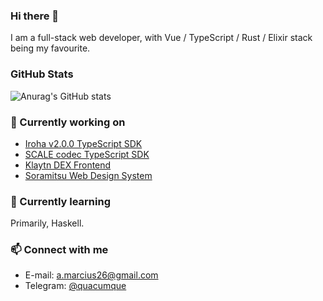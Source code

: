 ### Hi there 👋

I am a full-stack web developer, with Vue / TypeScript / Rust / Elixir stack being my favourite.

### GitHub Stats

![Anurag's GitHub stats](https://github-readme-stats.vercel.app/api?username=0x009922&show_icons=true&theme=gruvbox)

### 🔭 Currently working on

- [Iroha v2.0.0 TypeScript SDK](https://github.com/hyperledger/iroha-javascript/tree/iroha2)
- [SCALE codec TypeScript SDK](https://github.com/soramitsu/scale-codec-js-library)
- [Klaytn DEX Frontend](https://github.com/soramitsu/klaytn-dex-frontend)
- [Soramitsu Web Design System](https://github.com/soramitsu/soramitsu-js-ui-library/tree/next)

### 🌱 Currently learning

Primarily, Haskell.

### 📫 Connect with me

- E-mail: <a.marcius26@gmail.com>
- Telegram: [@quacumque](https://t.me/quacumque)
